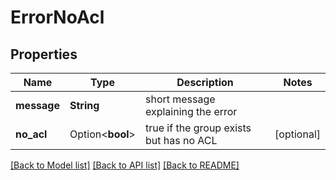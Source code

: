 # ErrorNoAcl

## Properties

Name | Type | Description | Notes
------------ | ------------- | ------------- | -------------
**message** | **String** | short message explaining the error | 
**no_acl** | Option<**bool**> | true if the group exists but has no ACL | [optional]

[[Back to Model list]](../README.md#documentation-for-models) [[Back to API list]](../README.md#documentation-for-api-endpoints) [[Back to README]](../README.md)


